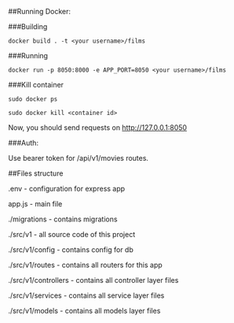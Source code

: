 ##Running Docker:

###Building

```
docker build . -t <your username>/films
```

###Running

```
docker run -p 8050:8000 -e APP_PORT=8050 <your username>/films
```

###Kill container

```
sudo docker ps
```

```
sudo docker kill <container id>
```

Now, you should send requests on http://127.0.0.1:8050

###Auth:

  Use bearer token for /api/v1/movies routes.

##Files structure

.env - configuration for express app

app.js - main file

./migrations - contains migrations

./src/v1 - all source code of this project

./src/v1/config - contains config for db

./src/v1/routes - contains all routers for this app

./src/v1/controllers - contains all controller layer files

./src/v1/services - contains all service layer files

./src/v1/models - contains all models layer files
